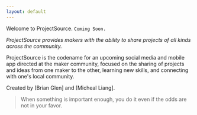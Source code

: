 ```yaml
---
layout: default
---
```


Welcome to ProjectSource. `Coming Soon.`

*ProjectSource provides makers with the ability to share projects of all kinds across the community.*

ProjectSource is the codename for an upcoming social media and mobile app directed at the maker community, focused on the sharing of projects and ideas from one maker to the other, learning new skills, and connecting with one's local community.

Created by [Brian Glen] and [Micheal Liang].

  [Brian Glen.]: https://www.brianglen.com
  [Michael Liang.]: https://www.mllelectronics.com

> When something is important enough, you do it even if the odds are not in your favor.

